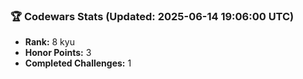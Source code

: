 ### 🏆 Codewars Stats (Updated: 2025-06-14 19:06:00 UTC)

- **Rank:** 8 kyu
- **Honor Points:** 3
- **Completed Challenges:** 1
